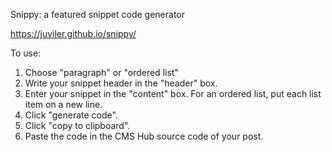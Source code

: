 Snippy: a featured snippet code generator

https://juviler.github.io/snippy/

To use:
1. Choose "paragraph" or "ordered list"
2. Write your snippet header in the "header" box.
3. Enter your snippet in the "content" box. For an ordered list, put each list item on a new line.
4. Click "generate code".
5. Click "copy to clipboard".
6. Paste the code in the CMS Hub source code of your post.
